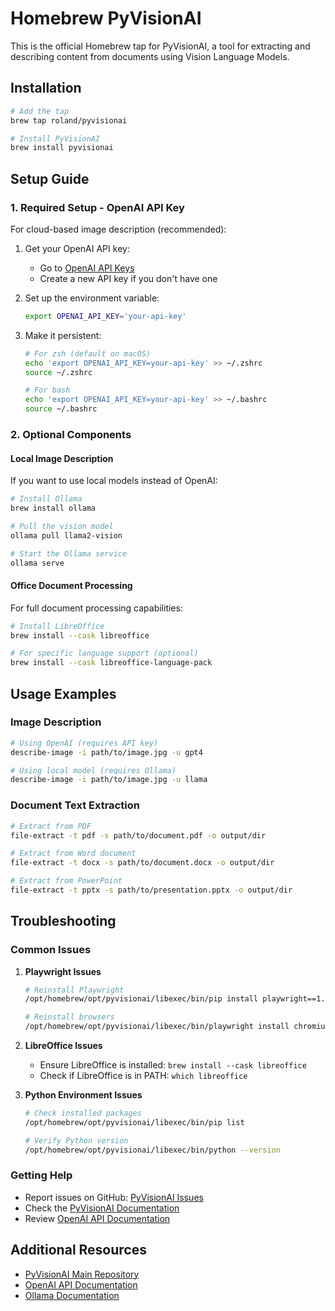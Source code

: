 # Homebrew PyVisionAI

This is the official Homebrew tap for PyVisionAI, a tool for extracting and describing content from documents using Vision Language Models.

## Installation

```bash
# Add the tap
brew tap roland/pyvisionai

# Install PyVisionAI
brew install pyvisionai
```

## Setup Guide

### 1. Required Setup - OpenAI API Key

For cloud-based image description (recommended):

1. Get your OpenAI API key:
   - Go to [OpenAI API Keys](https://platform.openai.com/api-keys)
   - Create a new API key if you don't have one
   
2. Set up the environment variable:
   ```bash
   export OPENAI_API_KEY='your-api-key'
   ```

3. Make it persistent:
   ```bash
   # For zsh (default on macOS)
   echo 'export OPENAI_API_KEY=your-api-key' >> ~/.zshrc
   source ~/.zshrc

   # For bash
   echo 'export OPENAI_API_KEY=your-api-key' >> ~/.bashrc
   source ~/.bashrc
   ```

### 2. Optional Components

#### Local Image Description
If you want to use local models instead of OpenAI:
```bash
# Install Ollama
brew install ollama

# Pull the vision model
ollama pull llama2-vision

# Start the Ollama service
ollama serve
```

#### Office Document Processing
For full document processing capabilities:
```bash
# Install LibreOffice
brew install --cask libreoffice

# For specific language support (optional)
brew install --cask libreoffice-language-pack
```

## Usage Examples

### Image Description
```bash
# Using OpenAI (requires API key)
describe-image -i path/to/image.jpg -u gpt4

# Using local model (requires Ollama)
describe-image -i path/to/image.jpg -u llama
```

### Document Text Extraction
```bash
# Extract from PDF
file-extract -t pdf -s path/to/document.pdf -o output/dir

# Extract from Word document
file-extract -t docx -s path/to/document.docx -o output/dir

# Extract from PowerPoint
file-extract -t pptx -s path/to/presentation.pptx -o output/dir
```

## Troubleshooting

### Common Issues

1. **Playwright Issues**
   ```bash
   # Reinstall Playwright
   /opt/homebrew/opt/pyvisionai/libexec/bin/pip install playwright==1.41.0
   
   # Reinstall browsers
   /opt/homebrew/opt/pyvisionai/libexec/bin/playwright install chromium
   ```

2. **LibreOffice Issues**
   - Ensure LibreOffice is installed: `brew install --cask libreoffice`
   - Check if LibreOffice is in PATH: `which libreoffice`

3. **Python Environment Issues**
   ```bash
   # Check installed packages
   /opt/homebrew/opt/pyvisionai/libexec/bin/pip list
   
   # Verify Python version
   /opt/homebrew/opt/pyvisionai/libexec/bin/python --version
   ```

### Getting Help

- Report issues on GitHub: [PyVisionAI Issues](https://github.com/MDGrey33/pyvisionai/issues)
- Check the [PyVisionAI Documentation](https://github.com/MDGrey33/pyvisionai#readme)
- Review [OpenAI API Documentation](https://platform.openai.com/docs/introduction)

## Additional Resources

- [PyVisionAI Main Repository](https://github.com/MDGrey33/pyvisionai)
- [OpenAI API Documentation](https://platform.openai.com/docs/introduction)
- [Ollama Documentation](https://github.com/ollama/ollama)
